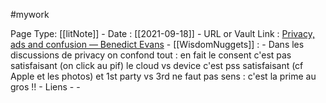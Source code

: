 #mywork 

 
 Page Type: [[litNote]]
	- Date : [[2021-09-18]]
	- URL or Vault Link : [Privacy, ads and confusion — Benedict Evans](Privacy,%20ads%20and%20confusion%20—%20Benedict%20Evans.md)
	- [[WisdomNuggets]] :
		- Dans les discussions de privacy on confond tout : en fait le consent c'est pas satisfaisant (on click au pif) le cloud vs device c'est pss satisfaisant (cf Apple et les photos) et 1st party vs 3rd ne faut pas sens : c'est la prime au gros !!
	- Liens
		-
	-